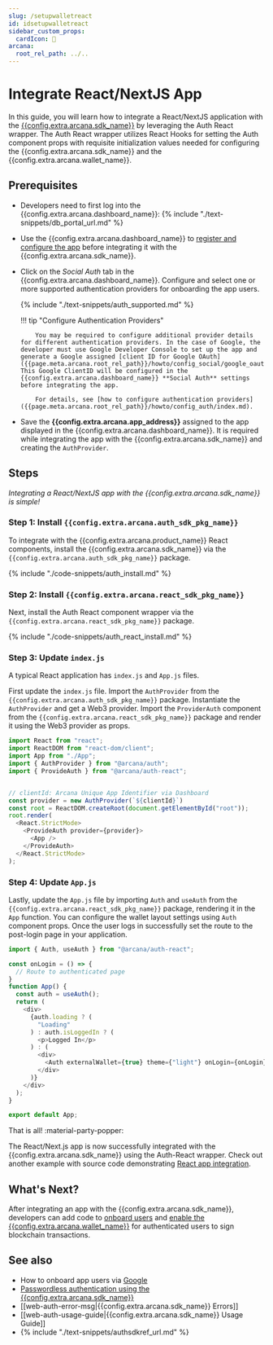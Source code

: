 ```yaml
---
slug: /setupwalletreact
id: idsetupwalletreact
sidebar_custom_props:
  cardIcon: 🔐 
arcana:
  root_rel_path: ../..
---
```


# Integrate React/NextJS App

In this guide, you will learn how to integrate a React/NextJS application with the [{{config.extra.arcana.sdk_name}}]({{page.meta.arcana.root_rel_path}}/concepts/authsdk.md) by leveraging the Auth React wrapper. The Auth React wrapper utilizes React Hooks for setting the Auth component props with requisite initialization values needed for configuring the {{config.extra.arcana.sdk_name}} and the {{config.extra.arcana.wallet_name}}.

## Prerequisites

* Developers need to first log into the {{config.extra.arcana.dashboard_name}}: {% include "./text-snippets/db_portal_url.md" %}

* Use the {{config.extra.arcana.dashboard_name}} to [register and configure the app]({{page.meta.arcana.root_rel_path}}/howto/config_dapp.md) before integrating it with the {{config.extra.arcana.sdk_name}}. 

* Click on the *Social Auth* tab in the {{config.extra.arcana.dashboard_name}}. Configure and select one or more supported authentication providers for onboarding the app users.

    {% include "./text-snippets/auth_supported.md" %}

    !!! tip "Configure Authentication Providers"

          You may be required to configure additional provider details for different authentication providers. In the case of Google, the developer must use Google Developer Console to set up the app and generate a Google assigned [client ID for Google OAuth]({{page.meta.arcana.root_rel_path}}/howto/config_social/google_oauth.md). This Google ClientID will be configured in the {{config.extra.arcana.dashboard_name}} **Social Auth** settings before integrating the app.

          For details, see [how to configure authentication providers]({{page.meta.arcana.root_rel_path}}/howto/config_auth/index.md).

* Save the **{{config.extra.arcana.app_address}}** assigned to the app displayed in the {{config.extra.arcana.dashboard_name}}. It is required while integrating the app with the {{config.extra.arcana.sdk_name}} and creating the `AuthProvider`. 

## Steps

*Integrating a React/NextJS app with the {{config.extra.arcana.sdk_name}} is simple!*

### Step 1: Install `{{config.extra.arcana.auth_sdk_pkg_name}}`

To integrate with the {{config.extra.arcana.product_name}} React components, install the {{config.extra.arcana.sdk_name}} via the `{{config.extra.arcana.auth_sdk_pkg_name}}` package.

{% include "./code-snippets/auth_install.md" %}

### Step 2: Install `{{config.extra.arcana.react_sdk_pkg_name}}`

Next, install the Auth React component wrapper via the `{{config.extra.arcana.react_sdk_pkg_name}}` package. 

{% include "./code-snippets/auth_react_install.md" %}

### Step 3: Update `index.js`

A typical React application has `index.js` and `App.js` files. 

First update the `index.js` file. Import the `AuthProvider` from the `{{config.extra.arcana.auth_sdk_pkg_name}}` package. Instantiate the `AuthProvider` and get a Web3 provider. Import the `ProviderAuth` component from the `{{config.extra.arcana.react_sdk_pkg_name}}` package and render it using the Web3 provider as props.

```js title="index.js"
import React from "react";
import ReactDOM from "react-dom/client";
import App from "./App";
import { AuthProvider } from "@arcana/auth";
import { ProvideAuth } from "@arcana/auth-react";


// clientId: Arcana Unique App Identifier via Dashboard
const provider = new AuthProvider(`${clientId}`)
const root = ReactDOM.createRoot(document.getElementById("root"));
root.render(
  <React.StrictMode>
    <ProvideAuth provider={provider}>
      <App />
    </ProvideAuth>
  </React.StrictMode>
);
```

### Step 4: Update `App.js`

Lastly, update the `App.js` file by importing `Auth` and `useAuth` from the `{{config.extra.arcana.react_sdk_pkg_name}}` package, rendering it in the `App` function. You can configure the wallet layout settings using `Auth` component props. Once the user logs in successfully set the route to the post-login page in your application.

```js title="App.js"
import { Auth, useAuth } from "@arcana/auth-react";

const onLogin = () => {
  // Route to authenticated page
}
function App() {
  const auth = useAuth();
  return (
    <div>
      {auth.loading ? (
        "Loading"
      ) : auth.isLoggedIn ? (
        <p>Logged In</p>
      ) : (
        <div>
          <Auth externalWallet={true} theme={"light"} onLogin={onLogin}/>
        </div>
      )}
    </div>
  );
}

export default App;
```

That is all! :material-party-popper:

The React/Next.js app is now successfully integrated with the {{config.extra.arcana.sdk_name}} using the Auth-React wrapper. Check out another example with source code demonstrating [React app integration]({{page.meta.arcana.root_rel_path}}/tutorials/code_samples/react_code_sample.md).

## What's Next?

After integrating an app with the {{config.extra.arcana.sdk_name}}, developers can add code to [onboard users]({{page.meta.arcana.root_rel_path}}/howto/onboard_users/index.md) and [enable the {{config.extra.arcana.wallet_name}}]({{page.meta.arcana.root_rel_path}}/howto/arcana_wallet/index.md) for authenticated users to sign blockchain transactions.

## See also

* How to onboard app users via [Google]({{page.meta.arcana.root_rel_path}}/howto/onboard_users/build_social/wallet_google_oauth.md)
* [Passwordless authentication using the {{config.extra.arcana.sdk_name}}]({{page.meta.arcana.root_rel_path}}/howto/onboard_users/wallet_pwdless_login.md)
* [[web-auth-error-msg|{{config.extra.arcana.sdk_name}} Errors]]
* [[web-auth-usage-guide|{{config.extra.arcana.sdk_name}} Usage Guide]]
* {% include "./text-snippets/authsdkref_url.md" %}
